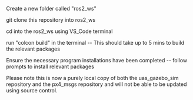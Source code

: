 Create a new folder called "ros2_ws"

git clone this repository into ros2_ws

cd into the ros2_ws using VS_Code terminal

run "colcon build" in the terminal -- This should take up to 5 mins to build the relevant packages

Ensure the necessary program installations have been completed -- follow prompts to install relevant packages

Please note this is now a purely local copy of both the uas_gazebo_sim repository and the px4_msgs repository and will not be able to be updated using source control.
